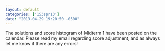 ```yaml
---
layout: default
categories: ['153spr13']
date: "2013-04-29 19:20:50 -0500"
---
```


The solutions and score histogram of Midterm 1 have been posted on the calendar. Please read my email regarding score adjustment, and as always let me know if there are any errors!

